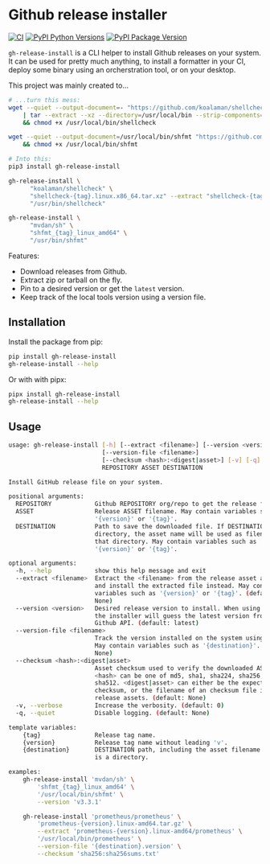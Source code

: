 # Github release installer

[![CI](https://github.com/jooola/gh-release-install/actions/workflows/ci.yml/badge.svg)](https://github.com/jooola/gh-release-install/actions/workflows/ci.yml)
[![PyPI Python Versions](https://img.shields.io/pypi/pyversions/gh-release-install.svg)](https://pypi.org/project/gh-release-install/)
[![PyPI Package Version](https://img.shields.io/pypi/v/gh-release-install.svg)](https://pypi.org/project/gh-release-install/)

`gh-release-install` is a CLI helper to install Github releases on your system.
It can be used for pretty much anything, to install a formatter in your CI, deploy
some binary using an orcherstration tool, or on your desktop.

This project was mainly created to...

```sh
# ...turn this mess:
wget --quiet --output-document=- "https://github.com/koalaman/shellcheck/releases/download/v0.7.1/shellcheck-v0.7.1.linux.x86_64.tar.xz" \
    | tar --extract --xz --directory=/usr/local/bin --strip-components=1 --wildcards 'shellcheck*/shellcheck' \
    && chmod +x /usr/local/bin/shellcheck

wget --quiet --output-document=/usr/local/bin/shfmt "https://github.com/mvdan/sh/releases/download/v3.2.1/shfmt_v3.2.1_linux_amd64" \
    && chmod +x /usr/local/bin/shfmt

# Into this:
pip3 install gh-release-install

gh-release-install \
      "koalaman/shellcheck" \
      "shellcheck-{tag}.linux.x86_64.tar.xz" --extract "shellcheck-{tag}/shellcheck" \
      "/usr/bin/shellcheck"

gh-release-install \
      "mvdan/sh" \
      "shfmt_{tag}_linux_amd64" \
      "/usr/bin/shfmt"
```

Features:

- Download releases from Github.
- Extract zip or tarball on the fly.
- Pin to a desired version or get the `latest` version.
- Keep track of the local tools version using a version file.

## Installation

Install the package from pip:

```sh
pip install gh-release-install
gh-release-install --help
```

Or with with pipx:

```sh
pipx install gh-release-install
gh-release-install --help
```

## Usage

```sh
usage: gh-release-install [-h] [--extract <filename>] [--version <version>]
                          [--version-file <filename>]
                          [--checksum <hash>:<digest|asset>] [-v] [-q]
                          REPOSITORY ASSET DESTINATION

Install GitHub release file on your system.

positional arguments:
  REPOSITORY            Github REPOSITORY org/repo to get the release from.
  ASSET                 Release ASSET filename. May contain variables such as
                        '{version}' or '{tag}'.
  DESTINATION           Path to save the downloaded file. If DESTINATION is a
                        directory, the asset name will be used as filename in
                        that directory. May contain variables such as
                        '{version}' or '{tag}'.

optional arguments:
  -h, --help            show this help message and exit
  --extract <filename>  Extract the <filename> from the release asset archive
                        and install the extracted file instead. May contain
                        variables such as '{version}' or '{tag}'. (default:
                        None)
  --version <version>   Desired release version to install. When using 'latest'
                        the installer will guess the latest version from the
                        Github API. (default: latest)
  --version-file <filename>
                        Track the version installed on the system using a file.
                        May contain variables such as '{destination}'. (default:
                        None)
  --checksum <hash>:<digest|asset>
                        Asset checksum used to verify the downloaded ASSET.
                        <hash> can be one of md5, sha1, sha224, sha256, sha384,
                        sha512. <digest|asset> can either be the expected
                        checksum, or the filename of an checksum file in the
                        release assets. (default: None)
  -v, --verbose         Increase the verbosity. (default: 0)
  -q, --quiet           Disable logging. (default: None)

template variables:
    {tag}               Release tag name.
    {version}           Release tag name without leading 'v'.
    {destination}       DESTINATION path, including the asset filename if path
                        is a directory.

examples:
    gh-release-install 'mvdan/sh' \
        'shfmt_{tag}_linux_amd64' \
        '/usr/local/bin/shfmt' \
        --version 'v3.3.1'

    gh-release-install 'prometheus/prometheus' \
        'prometheus-{version}.linux-amd64.tar.gz' \
        --extract 'prometheus-{version}.linux-amd64/prometheus' \
        '/usr/local/bin/prometheus' \
        --version-file '{destination}.version' \
        --checksum 'sha256:sha256sums.txt'

```
